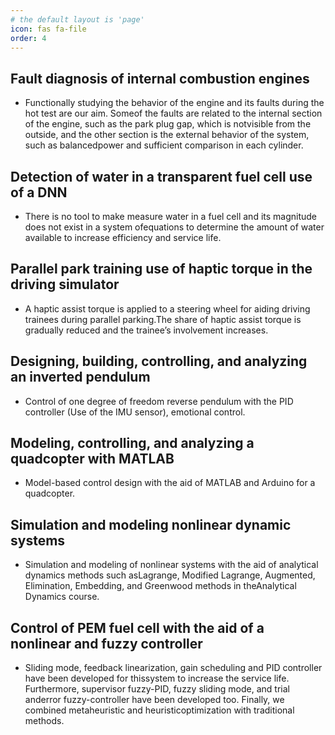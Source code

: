 ```yaml
---
# the default layout is 'page'
icon: fas fa-file
order: 4
---
```




## Fault diagnosis of internal combustion engines
- Functionally studying the behavior of the engine and its faults during the hot test are our aim. Someof the faults are related to the internal section of the engine, such as the park plug gap, which is notvisible from the outside, and the other section is the external behavior of the system, such as balancedpower and sufficient comparison in each cylinder.

## Detection of water in a transparent fuel cell use of a DNN
- There is no tool to make measure water in a fuel cell and its magnitude does not exist in a system ofequations to determine the amount of water available to increase efficiency and service life.

## Parallel park training use of haptic torque in the driving simulator
- A haptic assist torque is applied to a steering wheel for aiding driving trainees during parallel parking.The share of haptic assist torque is gradually reduced and the trainee’s involvement increases.

## Designing, building, controlling, and analyzing an inverted pendulum
- Control of one degree of freedom reverse pendulum with the PID controller (Use of the IMU sensor), emotional control.

## Modeling, controlling, and analyzing a quadcopter with MATLAB
- Model-based control design with the aid of MATLAB and Arduino for a quadcopter.

## Simulation and modeling nonlinear dynamic systems
- Simulation and modeling of nonlinear systems with the aid of analytical dynamics methods such asLagrange, Modified Lagrange, Augmented, Elimination, Embedding, and Greenwood methods in theAnalytical Dynamics course.

## Control of PEM fuel cell with the aid of a nonlinear and fuzzy controller
- Sliding mode, feedback linearization, gain scheduling and PID controller have been developed for thissystem to increase the service life. Furthermore, supervisor fuzzy-PID, fuzzy sliding mode, and trial anderror fuzzy-controller have been developed too. Finally, we combined metaheuristic and heuristicoptimization with traditional methods.